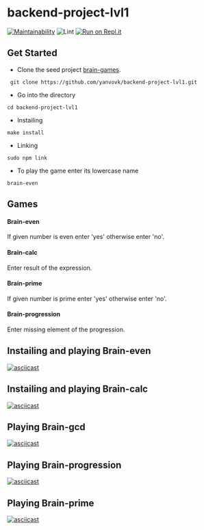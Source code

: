 # backend-project-lvl1
[![Maintainability](https://api.codeclimate.com/v1/badges/9c83a34b87f6d4156837/maintainability)](https://codeclimate.com/github/yanvovk/backend-project-lvl1/maintainability)
![Lint](https://github.com/yanvovk/backend-project-lvl1/workflows/Lint/badge.svg)
[![Run on Repl.it](https://repl.it/badge/github/yanvovk/backend-project-lvl1)](https://repl.it/github/yanvovk/backend-project-lvl1)

Get Started
------
* Clone the seed project [brain-games](https://github.com/yanvovk/backend-project-lvl1).

` git clone https://github.com/yanvovk/backend-project-lvl1.git`

* Go into the directory

`cd backend-project-lvl1`

* Instailing

`make install`

* Linking

`sudo npm link`

* To play the game enter its lowercase name

`brain-even`

Games
------
#### Brain-even
If given number is even enter 'yes' otherwise enter 'no'.
#### Brain-calc
Enter result of the expression.
#### Brain-prime
If given number is prime enter 'yes' otherwise enter 'no'.
#### Brain-progression
Enter missing element of the progression.
 

Instailing and playing Brain-even
------
[![asciicast](https://asciinema.org/a/xVyt3A7CHKnvLDTrhgAljjetR.svg)](https://asciinema.org/a/xVyt3A7CHKnvLDTrhgAljjetR)

Instailing and playing Brain-calc
------
[![asciicast](https://asciinema.org/a/ZGoFVppMI4U2Ta8g3nuMZBtwp.svg)](https://asciinema.org/a/ZGoFVppMI4U2Ta8g3nuMZBtwp)

Playing Brain-gcd
------
[![asciicast](https://asciinema.org/a/lpAAvnHmozzLAF10NqLwggcJg.svg)](https://asciinema.org/a/lpAAvnHmozzLAF10NqLwggcJg)

Playing Brain-progression
------
[![asciicast](https://asciinema.org/a/ajfpJLcpCvWMTh7fVCPM4QB0W.svg)](https://asciinema.org/a/ajfpJLcpCvWMTh7fVCPM4QB0W)

Playing Brain-prime
------
[![asciicast](https://asciinema.org/a/QZhvxW9sppl7jmoeVMfYERWaT.svg)](https://asciinema.org/a/QZhvxW9sppl7jmoeVMfYERWaT)
